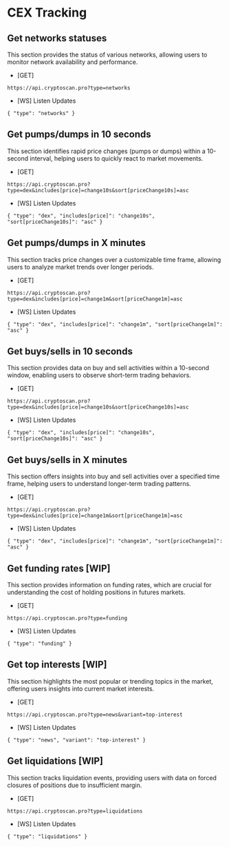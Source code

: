 # CEX Tracking

## Get networks statuses

This section provides the status of various networks, allowing users to monitor network availability and performance.

- [GET]

```
https://api.cryptoscan.pro?type=networks
```

- [WS] Listen Updates

```
{ "type": "networks" }
```

## Get pumps/dumps in 10 seconds

This section identifies rapid price changes (pumps or dumps) within a 10-second interval, helping users to quickly react to market movements.

- [GET]

```
https://api.cryptoscan.pro?type=dex&includes[price]=change10s&sort[priceChange10s]=asc
```

- [WS] Listen Updates

```
{ "type": "dex", "includes[price]": "change10s", "sort[priceChange10s]": "asc" }
```

## Get pumps/dumps in X minutes

This section tracks price changes over a customizable time frame, allowing users to analyze market trends over longer periods.

- [GET]

```
https://api.cryptoscan.pro?type=dex&includes[price]=change1m&sort[priceChange1m]=asc
```

- [WS] Listen Updates

```
{ "type": "dex", "includes[price]": "change1m", "sort[priceChange1m]": "asc" }
```

## Get buys/sells in 10 seconds

This section provides data on buy and sell activities within a 10-second window, enabling users to observe short-term trading behaviors.

- [GET]

```
https://api.cryptoscan.pro?type=dex&includes[price]=change10s&sort[priceChange10s]=asc
```

- [WS] Listen Updates

```
{ "type": "dex", "includes[price]": "change10s", "sort[priceChange10s]": "asc" }
```

## Get buys/sells in X minutes

This section offers insights into buy and sell activities over a specified time frame, helping users to understand longer-term trading patterns.

- [GET]

```
https://api.cryptoscan.pro?type=dex&includes[price]=change1m&sort[priceChange1m]=asc
```

- [WS] Listen Updates

```
{ "type": "dex", "includes[price]": "change1m", "sort[priceChange1m]": "asc" }
```

## Get funding rates [WIP]

This section provides information on funding rates, which are crucial for understanding the cost of holding positions in futures markets.

- [GET]

```
https://api.cryptoscan.pro?type=funding
```

- [WS] Listen Updates

```
{ "type": "funding" }
```

## Get top interests [WIP]

This section highlights the most popular or trending topics in the market, offering users insights into current market interests.

- [GET]

```
https://api.cryptoscan.pro?type=news&variant=top-interest
```

- [WS] Listen Updates

```
{ "type": "news", "variant": "top-interest" }
```

## Get liquidations [WIP]

This section tracks liquidation events, providing users with data on forced closures of positions due to insufficient margin.

- [GET]

```
https://api.cryptoscan.pro?type=liquidations
```

- [WS] Listen Updates

```
{ "type": "liquidations" }
```
